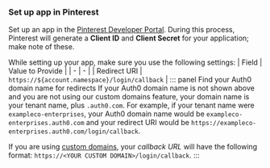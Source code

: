 ### Set up app in Pinterest
Set up an app in the [Pinterest Developer Portal](https://developers.pinterest.com/apps/). During this process, Pinterest will generate a **Client ID** and **Client Secret** for your application; make note of these.

While setting up your app, make sure you use the following settings:
| Field | Value to Provide |
| - | - |
| Redirect URI | `https://${account.namespace}/login/callback` |
::: panel Find your Auth0 domain name for redirects
If your Auth0 domain name is not shown above and you are not using our custom domains feature, your domain name is your tenant name, plus `.auth0.com`. For example, if your tenant name were `exampleco-enterprises`, your Auth0 domain name would be `exampleco-enterprises.auth0.com` and your redirect URI would be `https://exampleco-enterprises.auth0.com/login/callback`.

If you are using [custom domains](/custom-domains), your <dfn data-key="callback">callback URL</dfn> will have the following format: `https://<YOUR CUSTOM DOMAIN>/login/callback`.
:::
